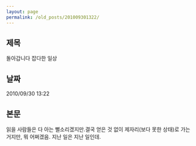 ```yaml
---
layout: page
permalink: /old_posts/201009301322/
---
```


## 제목
돌아갑니다 잡다한 일상

## 날짜
2010/09/30 13:22

## 본문
읽을 사람들은 다 아는 뻘소리겠지만.결국 얻은 것 없이 제자리(보다 못한 상태)로 가는 거지만, 뭐 어쩌겠음. 지난 일은 지난 일인데.